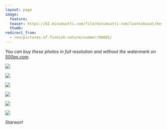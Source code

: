 ```yaml
---
layout: page
image:
  feature:
  teaser: https://b2.minimuutti.com/file/minimuutti-com/luontokuvat/kes%C3%A4/4/DS22318-245px.jpg
  thumb:
redirect_from:
  - /en/pictures-of-finnish-nature/summer/00085/
---
```


*You can buy these photos in full resolution and without the watermark on [500px.com](https://500px.com/minimuutticom/galleries/starworts).*

[![](https://b2.minimuutti.com/file/minimuutti-com/luontokuvat/kes%C3%A4/5/DS22697-800px.jpg)](https://dl.dropboxusercontent.com/sh/ea1wtnz7z734o12/AAAGnKkO7L4hFwPDrzq3Vv2Ka/luontokuvat/kes%C3%A4/5/DS22697.jpg)

[![](https://b2.minimuutti.com/file/minimuutti-com/luontokuvat/kes%C3%A4/5/DS22698-800px.jpg)](https://dl.dropboxusercontent.com/sh/ea1wtnz7z734o12/AACmq2wBWFfO6kpWWVQ27k46a/luontokuvat/kes%C3%A4/5/DS22698.jpg)

[![](https://b2.minimuutti.com/file/minimuutti-com/luontokuvat/kes%C3%A4/4/DS22316-800px.jpg)](https://dl.dropboxusercontent.com/sh/ea1wtnz7z734o12/AAC2jloFPdRhVBs_nlNdhO_Qa/luontokuvat/kes%C3%A4/4/DS22316.jpg)

[![](https://b2.minimuutti.com/file/minimuutti-com/luontokuvat/kes%C3%A4/4/DS22317-800px.jpg)](https://dl.dropboxusercontent.com/sh/ea1wtnz7z734o12/AACgK8d5XA_KdaszxspjN7Pia/luontokuvat/kes%C3%A4/4/DS22317.jpg)

[![](https://b2.minimuutti.com/file/minimuutti-com/luontokuvat/kes%C3%A4/4/DS22318-800px.jpg)](https://dl.dropboxusercontent.com/sh/ea1wtnz7z734o12/AABTJa_YyzjxQQjTfrXzTWTea/luontokuvat/kes%C3%A4/4/DS22318.jpg)

[![](https://b2.minimuutti.com/file/minimuutti-com/luontokuvat/kes%C3%A4/4/DS22319-800px.jpg)](https://dl.dropboxusercontent.com/sh/ea1wtnz7z734o12/AACAQ2zgAEwytBcyZfF6hwFza/luontokuvat/kes%C3%A4/4/DS22319.jpg)

*Starwort*
